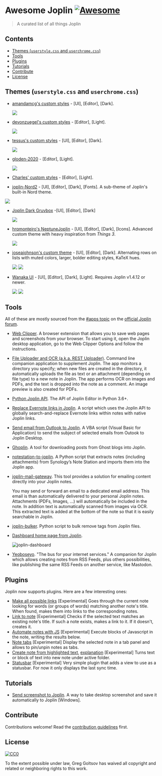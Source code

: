 # Awesome Joplin [![Awesome](https://awesome.re/badge.svg)](https://awesome.re)

> A curated list of all things Joplin


## Contents

- [Themes (`userstyle.css` and `userchrome.css`)](#themes-userstylecss-and-userchromecss)
- [Tools](#tools)
- [Plugins](#plugins)
- [Tutorials](#tutorials)
- [Contribute](#contribute)
- [License](#license)


## Themes (`userstyle.css` and `userchrome.css`)

- [amandamcg's custom styles](https://github.com/amandamcg/joplin-theme) - [UI], [Editor], [Dark].
  
  ![](https://raw.githubusercontent.com/amandamcg/joplin-theme/master/screenshots/v0.7.1-updates.png)

- [devonzuegel's custom styles](https://github.com/devonzuegel/joplin-custom-css) - [Editor], [Light].

  ![](https://raw.githubusercontent.com/devonzuegel/joplin-custom-css/master/v1.png)
  
- [tessus's custom styles](https://github.com/tessus/joplin-custom-css) - [UI], [Editor], [Dark].

  ![](https://raw.githubusercontent.com/tessus/joplin-custom-css/master/images/Dark.png)
  
- [gloden-2020](https://github.com/lightzhan/joplin-theme-gloden-2020) - [Editor], [Light].

  ![](https://raw.githubusercontent.com/lightzhan/joplin-theme-gloden-2020/master/pic/example.png)

- [Charles' custom styles](https://git.sr.ht/~charles/dotfiles/tree/0363ef08173f4af4c89f2e4081d165903aa27e93/overlay/.config/joplin-desktop/userstyle.css) - [Editor], [Light].
   
-  [joplin-Nord2](https://github.com/mattsbennett/joplin-Nord2) - [UI], [Editor], [Dark], [Fonts]. A sub-theme of Joplin's built-in Nord theme.
   
  ![](https://raw.githubusercontent.com/mattsbennett/joplin-Nord2/master/img/Nord2.png)

- [Joplin Dark Gruvbox](https://github.com/robotcorner/joplin-theme-dark-gruvbox/blob/master) -[UI], [Editor], [Dark]

  ![](https://raw.githubusercontent.com/robotcorner/joplin-theme-dark-gruvbox/master/screenshots/sample-img1.png)
  
- [hrqmonteiro's NeptuneJoplin](https://github.com/hrqmonteiro/joplin-theme) - [UI], [Editor], [Dark], [Icons]. Advanced custom theme with heavy inspiration from _Things 3_.

  ![](https://raw.githubusercontent.com/hrqmonteiro/joplin-theme/master/assets/screenshot1.png)

- [joseajohnson's custom theme](https://github.com/joseajohnson/joplin-style-dark-colors) - [UI], [Editor], [Dark]. Alternating rows on lists with muted colors, larger, bolder editing styles, KaTeX hues.

  ![](https://raw.githubusercontent.com/joseajohnson/joplin-style-dark-colors/main/img/joplin-style-dark-colors_00.png)
  ![](https://raw.githubusercontent.com/joseajohnson/joplin-style-dark-colors/main/img/joplin-style-dark-colors_10.png)

- [Wanaka UI](https://github.com/benji300/joplin-wanaka-ui) - [UI], [Editor], [Dark], [Light]. Requires Joplin v1.4.12 or newer.

  ![](https://raw.githubusercontent.com/benji300/joplin-wanaka-ui/master/assets/main-light.png)
  ![](https://raw.githubusercontent.com/benji300/joplin-wanaka-ui/master/assets/main-dark.png)


## Tools

All of these are mostly sourced from the [#apps topic](https://discourse.joplinapp.org/c/apps/11) on the [official Joplin forum](https://discourse.joplinapp.org).

- [Web Clipper](https://joplinapp.org/clipper/). A browser extension that allows you to save web pages and screenshots from your browser. To start using it, open the Joplin desktop application, go to the Web Clipper Options and follow the instructions.
- [File Uploader and OCR (a.k.a. REST Uploader)](https://github.com/kellerjustin/rest-uploader). Command line companion application to supplement Joplin. The app monitors a directory you specify; when new files are created in the directory, it automatically uploads the file as text or an attachment (depending on file type) to a new note in Joplin. The app performs OCR on images and PDFs, and the text is dropped into the note as a comment. An image preview is also created for PDFs.
- [Python Joplin API](https://github.com/foxmask/joplin-api). The API of Joplin Editor in Python 3.6+.
- [Replace Evernote links in Joplin](https://github.com/pentop/replaceEvernoteLinksWithJoplin). A script which uses the Joplin API to globally search-and-replace Evernote links within notes with native Joplin links.
- [Send email from Outlook to Joplin](https://gist.github.com/ramisedhom/0f34c5d6a8d73f0b98ac4bea2ec30be0). A VBA script (Visual Basic for Application) to send the subject of selected emails from Outook to Joplin Desktop.
- [Ghoplin](https://github.com/zblesk/Ghoplin). A tool for downloading posts from Ghost blogs into Joplin.
- [notestation-to-joplin](https://github.com/KraxelHuber/notestation-to-joplin). A Python script that extracts notes (including attachments) from Synology’s Note Station and imports them into the Joplin app.
- [joplin-mail-gateway](https://github.com/manolitto/joplin-mail-gateway). This tool provides a solution for emailing content directly into your Joplin notes.

  You may send or forward an email to a dedicated email address. This email is than automatically delivered to your personal Joplin notes. Attachments (PDFs, Images, ...) will automatically be included in the note. In addition text is automatically scanned from images via OCR. This extracted text is added at the bottom of the note so that it is easily searchable in Joplin.
- [joplin-bulker](https://github.com/andgineer/joplin-bulker). Python script to bulk remove tags from Joplin files.
- [Dashboard home page from Joplin](https://gist.github.com/ramisedhom/47eee0a3e4eb887f02c3730ed5b3c211).

  ![joplin-dashboard](https://aws1.discourse-cdn.com/standard14/uploads/cozic/original/2X/d/d02532a55a0c529b6cb24f94f02f708d606c7a19.png)
- [Yeoboseyo](https://github.com/foxmask/yeoboseyo). "The bus for your internet services." A companion for Joplin which allows creating notes from RSS Feeds, plus others possibilities, like publishing the same RSS Feeds on another service, like Mastodon.

## Plugins

Joplin now supports plugins. Here are a few interesting ones:

- [Make all possible links](https://github.com/S73ph4n/joplin_make_all_links) [Experimental] Goes through the current note looking for words (or groups of words) matching another note's title. When found, makes them into links to the corresponding notes.
- [Link to note](https://github.com/S73ph4n/joplin_autolinker) [Experimental] Checks if the selected text matches an existing note's title. If such a note exists, makes a link to it. If it doesn't, creates it.
- [Automate notes with JS](https://github.com/S73ph4n/joplin_automate_notes) [Experimental] Execute blocks of Javascript in the note, writing the results below.
- [Note tabs](https://github.com/benji300/joplin-note-tabs) [Experimental] Display the selected note in a tab panel and allows to pin/unpin notes as tabs.
- [Create note from highlighted text](https://github.com/ambrt/joplin-plugin-create-note-from-text), [explanation](https://discourse.joplinapp.org/t/create-note-from-highlighted-text/12511) [Experimental] Turns text or block of text into new note under active folder.
- [Statusbar](https://github.com/tbergeron/joplin-statusbar) [Experimental] Very simple plugin that adds a view to use as a statusbar. For now it only displays the last sync time.

## Tutorials

- [Send screenshot to Joplin](https://discourse.joplinapp.org/t/send-screenshot-to-joplin-windows/4918). A way to take desktop screenshot and save it automatically to Joplin [Windows].


## Contribute

Contributions welcome! Read the [contribution guidelines](contributing.md) first.


## License

[![CC0](https://mirrors.creativecommons.org/presskit/buttons/88x31/svg/cc-zero.svg)](https://creativecommons.org/publicdomain/zero/1.0)

To the extent possible under law, Greg Goltsov has waived all copyright and related or neighboring rights to this work.
